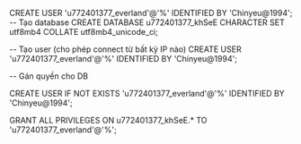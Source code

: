 CREATE USER 'u772401377_everland'@'%' IDENTIFIED BY 'Chinyeu@1994';
-- Tạo database
CREATE DATABASE u772401377_khSeE CHARACTER SET utf8mb4 COLLATE utf8mb4_unicode_ci;

-- Tạo user (cho phép connect từ bất kỳ IP nào)
CREATE USER 'u772401377_everland'@'%' IDENTIFIED BY 'Chinyeu@1994';

-- Gán quyền cho DB

CREATE USER IF NOT EXISTS 'u772401377_everland'@'%' IDENTIFIED BY 'Chinyeu@1994';

GRANT ALL PRIVILEGES ON u772401377_khSeE.* TO 'u772401377_everland'@'%';
